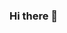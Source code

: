### Hi there 👋

<!--
**Rohith-Chittipolu/Rohith-Chittipolu**

- 🔭 I’m currently working on ...
- 🌱 I’m currently learning Java,Html,css,Javascript.
- 🤔 I’m looking for help with ...
- 📫 How to reach me: chrohith2808@gmail.com
- 😄 Pronouns: He
- ⚡ Fun fact: I love to travel and explore new places.
I aim to become a full stack devoloper in a reputed product based it firm after my masters.
-->

